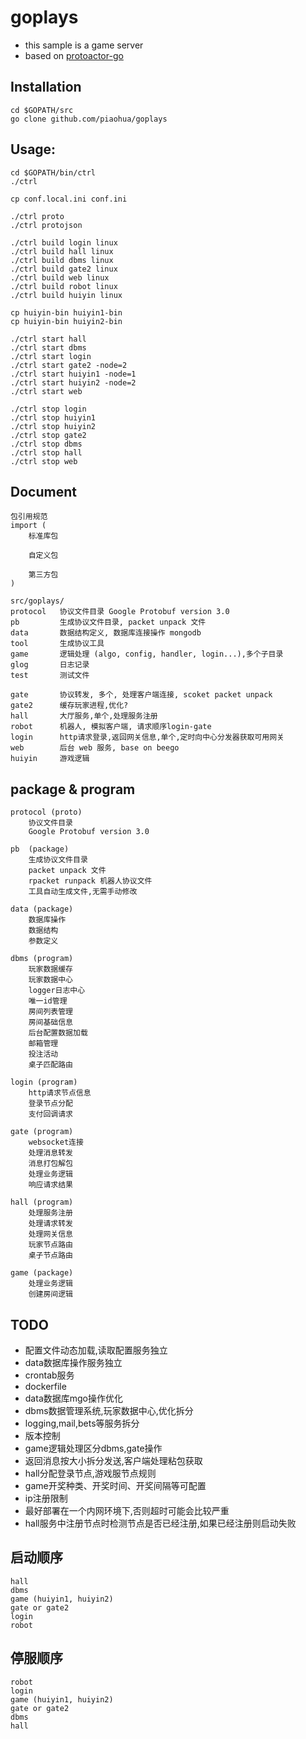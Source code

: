# goplays
* this sample is a game server
* based on [protoactor-go](https://github.com/AsynkronIT/protoactor-go)

## Installation
```
cd $GOPATH/src
go clone github.com/piaohua/goplays
```

## Usage:
```
cd $GOPATH/bin/ctrl
./ctrl

cp conf.local.ini conf.ini

./ctrl proto
./ctrl protojson

./ctrl build login linux
./ctrl build hall linux
./ctrl build dbms linux
./ctrl build gate2 linux
./ctrl build web linux
./ctrl build robot linux
./ctrl build huiyin linux

cp huiyin-bin huiyin1-bin
cp huiyin-bin huiyin2-bin

./ctrl start hall
./ctrl start dbms
./ctrl start login
./ctrl start gate2 -node=2
./ctrl start huiyin1 -node=1
./ctrl start huiyin2 -node=2
./ctrl start web

./ctrl stop login
./ctrl stop huiyin1
./ctrl stop huiyin2
./ctrl stop gate2
./ctrl stop dbms
./ctrl stop hall
./ctrl stop web

```

## Document
```
包引用规范
import (
    标准库包

    自定义包

    第三方包
)

src/goplays/
protocol   协议文件目录 Google Protobuf version 3.0
pb         生成协议文件目录, packet unpack 文件
data       数据结构定义, 数据库连接操作 mongodb
tool       生成协议工具
game       逻辑处理 (algo, config, handler, login...),多个子目录
glog       日志记录
test       测试文件

gate       协议转发, 多个, 处理客户端连接, scoket packet unpack
gate2      缓存玩家进程,优化?
hall       大厅服务,单个,处理服务注册
robot      机器人, 模拟客户端, 请求顺序login-gate
login      http请求登录,返回网关信息,单个,定时向中心分发器获取可用网关
web        后台 web 服务, base on beego
huiyin     游戏逻辑

```

## package & program
```
protocol (proto)
    协议文件目录
    Google Protobuf version 3.0

pb  (package)
    生成协议文件目录
    packet unpack 文件
    rpacket runpack 机器人协议文件
    工具自动生成文件,无需手动修改

data (package)
    数据库操作
    数据结构
    参数定义

dbms (program)
    玩家数据缓存
    玩家数据中心
    logger日志中心
    唯一id管理
    房间列表管理
    房间基础信息
    后台配置数据加载
    邮箱管理
    投注活动
    桌子匹配路由

login (program)
    http请求节点信息
    登录节点分配
    支付回调请求

gate (program)
    websocket连接
    处理消息转发
    消息打包解包
    处理业务逻辑
    响应请求结果

hall (program)
    处理服务注册
    处理请求转发
    处理网关信息
    玩家节点路由
    桌子节点路由

game (package)
    处理业务逻辑
    创建房间逻辑
```

## TODO
* 配置文件动态加载,读取配置服务独立
* data数据库操作服务独立
* crontab服务
* dockerfile
* data数据库mgo操作优化
* dbms数据管理系统,玩家数据中心,优化拆分
* logging,mail,bets等服务拆分
* 版本控制
* game逻辑处理区分dbms,gate操作
* 返回消息按大小拆分发送,客户端处理粘包获取
* hall分配登录节点,游戏服节点规则
* game开奖种类、开奖时间、开奖间隔等可配置
* ip注册限制
* 最好部署在一个内网环境下,否则超时可能会比较严重
* hall服务中注册节点时检测节点是否已经注册,如果已经注册则启动失败

## 启动顺序
    hall
    dbms
    game (huiyin1, huiyin2)
    gate or gate2
    login
    robot

## 停服顺序
    robot
    login
    game (huiyin1, huiyin2)
    gate or gate2
    dbms
    hall
